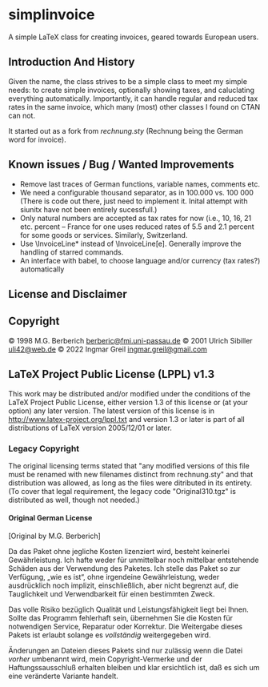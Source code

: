 # simplinvoice

A simple LaTeX class for creating invoices, geared towards European users.

## Introduction And History

Given the name, the class strives to be a simple class to meet my simple
needs: to create simple invoices, optionally showing taxes, and caluclating
everything automatically. Importantly, it can handle regular and reduced tax
rates in the same invoice, which many (most) other classes I found on CTAN
can not.

It started out as a fork from _rechnung.sty_ (Rechnung being the
German word for invoice). 

## Known issues / Bug / Wanted Improvements

- Remove last traces of German functions, variable names, comments etc.
- We need a configurable thousand separator, as in 100.000 vs. 100 000
  (There is code out there, just need to implement it. Inital attempt with
  siunitx have not been entirely sucessfull.)
- Only natural numbers are accepted as tax rates for now (i.e., 10, 16, 21 etc. percent – France for one uses reduced rates of 5.5 and 2.1 percent for some goods or services. Similarly, Switzerland.
- Use \InvoiceLine* instead of \InvoiceLine[e]. Generally improve the handling
  of starred commands.
- An interface with babel, to choose language and/or currency (tax rates?)
  automatically

## License and Disclaimer

## Copyright

© 1998 M.G. Berberich 	<berberic@fmi.uni-passau.de>
© 2001 Ulrich Sibiller 	<uli42@web.de>
© 2022 Ingmar Greil 	<ingmar.greil@gmail.com>

## LaTeX Project Public License (LPPL) v1.3

This work may be distributed and/or modified under the conditions of the LaTeX
Project Public License, either version 1.3 of this license or (at your
option) any later version. The latest version of this license is in
http://www.latex-project.org/lppl.txt and version 1.3 or later is part of all
distributions of LaTeX version 2005/12/01 or later.

### Legacy Copyright

The original licensing terms stated that "any modified versions of this file
must be renamed with new filenames distinct from rechnung.sty" and that
distribution was allowed, as long as the files were ditributed in its
entirety. (To cover that legal requirement, the legacy code "Original310.tgz"
is distributed as well, though not needed.)

#### Original German License

[Original by M.G. Berberich]

Da das Paket ohne jegliche Kosten lizenziert wird, besteht keinerlei
Gewährleistung. Ich hafte weder für unmittelbar noch mittelbar entstehende
Schäden aus der Verwendung des Paketes. Ich stelle das Paket so zur
Verfügung, „wie es ist“, ohne irgendeine Gewährleistung, weder ausdrücklich
noch implizit, einschließlich, aber nicht begrenzt auf, die Tauglichkeit und
Verwendbarkeit für einen bestimmten Zweck. 

Das volle Risiko bezüglich Qualität und Leistungsfähigkeit liegt bei Ihnen.
Sollte das Programm fehlerhaft sein, übernehmen Sie die Kosten für
notwendigen Service, Reparatur oder Korrektur. Die Weitergabe dieses Pakets
ist erlaubt solange es *vollständig* weitergegeben wird. 

Änderungen an Dateien dieses Pakets sind nur zulässig wenn die Datei *vorher*
umbenannt wird, mein Copyright-Vermerke und der Haftungssausschluß erhalten
bleiben und klar ersichtlich ist, daß es sich um eine veränderte Variante
handelt.